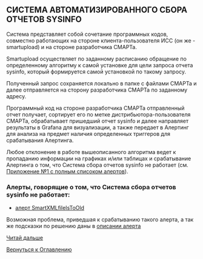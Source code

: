 ## СИСТЕМА АВТОМАТИЗИРОВАННОГО СБОРА ОТЧЕТОВ SYSINFO

Система представляет собой сочетание программных кодов, совместно работающих на стороне клиента-пользователя ИСС (он же - smartupload) и на стороне разработчика СМАРТа.

Smartupload осуществляет по заданному расписанию обращение по определенному алгоритму к самой установке для цели запроса отчета sysinfo, который формируется самой установкой по такому запросу. 

Полученный запрос сохраняется локально в папке с файлами СМАРТа и далее отправляется на сторону разработчика СМАРТа по заданному адресу. 

Программный код на стороне разработчика СМАРТа отправленный отчет получает, сортирует его по метке дистрибьютора-пользователя СМАРТа, обрабатывает пришедший отчет sysinfo и далее направляет результаты в Grafana для визуализации, а также передает в Алертинг для анализа на предмет наличия определенных триггеров для срабатывания Алертинга.

Любое отклонение в работе вышеописанного алгоритма ведет к пропаданию информации на графиках и/или таблицах и срабатывание Алертинга о том, что Система сбора отчетов sysinfo не работает (см. [Приложение №1 с полным списоком алертов](appendix-1.md)). 

### Алерты, говорящие о том, что Система сбора отчетов sysinfo не работает:
 - [алерт SmartXMLfileIsToOld](http://smart.uniclass.ru/docs/errors/SmartXMLfileIsToOld.md)

Возможная проблема, приведшая к срабатыванию такого алерта, а так же подсказки по решению даны в [описании алерта](http://smart.uniclass.ru/docs/errors/SmartXMLfileIsToOld.md)

[Читай дальше](chapter-3.md)

[Вернуться к Оглавлению](Readme.md)
